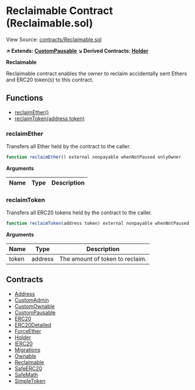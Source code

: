 # Reclaimable Contract (Reclaimable.sol)

View Source: [contracts/Reclaimable.sol](../contracts/Reclaimable.sol)

**↗ Extends: [CustomPausable](CustomPausable.md)**
**↘ Derived Contracts: [Holder](Holder.md)**

**Reclaimable**

Reclaimable contract enables the owner
to reclaim accidentally sent Ethers and ERC20 token(s)
to this contract.

## Functions

- [reclaimEther()](#reclaimether)
- [reclaimToken(address token)](#reclaimtoken)

### reclaimEther

Transfers all Ether held by the contract to the caller.

```js
function reclaimEther() external nonpayable whenNotPaused onlyOwner 
```

**Arguments**

| Name        | Type           | Description  |
| ------------- |------------- | -----|

### reclaimToken

Transfers all ERC20 tokens held by the contract to the caller.

```js
function reclaimToken(address token) external nonpayable whenNotPaused onlyOwner 
```

**Arguments**

| Name        | Type           | Description  |
| ------------- |------------- | -----|
| token | address | The amount of token to reclaim. | 

## Contracts

* [Address](Address.md)
* [CustomAdmin](CustomAdmin.md)
* [CustomOwnable](CustomOwnable.md)
* [CustomPausable](CustomPausable.md)
* [ERC20](ERC20.md)
* [ERC20Detailed](ERC20Detailed.md)
* [ForceEther](ForceEther.md)
* [Holder](Holder.md)
* [IERC20](IERC20.md)
* [Migrations](Migrations.md)
* [Ownable](Ownable.md)
* [Reclaimable](Reclaimable.md)
* [SafeERC20](SafeERC20.md)
* [SafeMath](SafeMath.md)
* [SimpleToken](SimpleToken.md)
